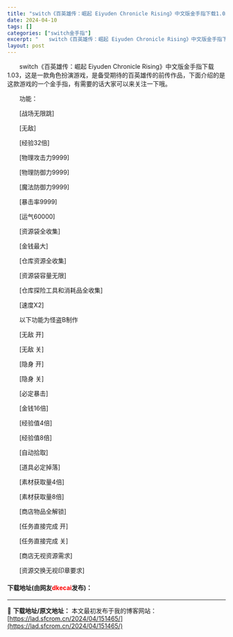 ```yaml
---
title: "switch《百英雄传：崛起 Eiyuden Chronicle Rising》中文版金手指下载1.03"
date: 2024-04-10
tags: []
categories: ["switch金手指"]
excerpt: "　　switch《百英雄传：崛起 Eiyuden Chronicle Rising》中文版金手指下载1.03，这是一款角色扮演游戏，是备受期待的百英雄传的前传作品，下面介绍的是这款游戏的一个金手指，有需要的话大家可以来关注一下哦。 　　功能： 　　[战场无限跳] 　　[无敌] 　　[经验32倍] 　&hellip;"
layout: post
---
```


 <p>　　switch《百英雄传：崛起 Eiyuden Chronicle Rising》中文版金手指下载1.03，这是一款角色扮演游戏，是备受期待的百英雄传的前传作品，下面介绍的是这款游戏的一个金手指，有需要的话大家可以来关注一下哦。</p> <p>　　功能：</p> <p>　　[战场无限跳]</p> <p>　　[无敌]</p> <p>　　[经验32倍]</p> <p>　　[物理攻击力9999]</p> <p>　　[物理防御力9999]</p> <p>　　[魔法防御力9999]</p> <p>　　[暴击率9999]</p> <p>　　[运气60000]</p> <p>　　[资源袋全收集]</p> <p>　　[金钱最大]</p> <p>　　[仓库资源全收集]</p> <p>　　[资源袋容量无限]</p> <p>　　[仓库探险工具和消耗品全收集]</p> <p>　　[速度X2]</p> <p>　　以下功能为怪盗B制作</p> <p>　　[无敌 开]</p> <p>　　[无敌 关]</p> <p>　　[隐身 开]</p> <p>　　[隐身 关]</p> <p>　　[必定暴击]</p> <p>　　[金钱16倍]</p> <p>　　[经验值4倍]</p> <p>　　[经验值8倍]</p> <p>　　[自动拾取]</p> <p>　　[道具必定掉落]</p> <p>　　[素材获取量4倍]</p> <p>　　[素材获取量8倍]</p> <p>　　[商店物品全解锁]</p> <p>　　[任务直接完成 开]</p> <p>　　[任务直接完成 关]</p> <p>　　[商店无视资源需求]</p> <p>　　[资源交换无视印章要求]</p> <p><h4>下载地址(由网友<font color="red">dkecai</font>发布)：</h4></p> 

---
📖 **下载地址/原文地址：** 本文最初发布于我的博客网站：[https://lad.sfcrom.cn/2024/04/151465/](https://lad.sfcrom.cn/2024/04/151465/)
